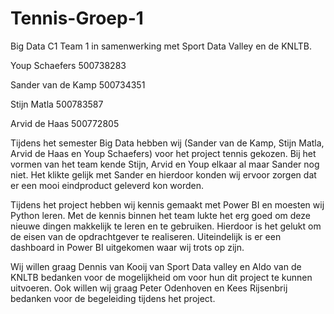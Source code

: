 # Tennis-Groep-1

Big Data C1 Team 1 in samenwerking met Sport Data Valley en de KNLTB.

Youp Schaefers		    500738283

Sander van de Kamp		500734351

Stijn Matla			      500783587

Arvid de Haas			    500772805


Tijdens het semester Big Data hebben wij (Sander van de Kamp, Stijn Matla, Arvid de Haas en Youp Schaefers) voor het project tennis gekozen. Bij het vormen van het team kende Stijn, Arvid en Youp elkaar al maar Sander nog niet. Het klikte gelijk met Sander en hierdoor konden wij ervoor zorgen dat er een mooi eindproduct geleverd kon worden.

Tijdens het project hebben wij kennis gemaakt met Power BI en moesten wij Python leren. Met de kennis binnen het team lukte het erg goed om deze nieuwe dingen makkelijk te leren en te gebruiken. Hierdoor is het gelukt om de eisen van de opdrachtgever te realiseren. 
Uiteindelijk is er een dashboard in Power BI uitgekomen waar wij trots op zijn.

Wij willen graag Dennis van Kooij van Sport Data valley en Aldo van de KNLTB bedanken voor de mogelijkheid om voor hun dit project te kunnen uitvoeren. Ook willen wij graag Peter Odenhoven en Kees Rijsenbrij bedanken voor de begeleiding tijdens het project.
